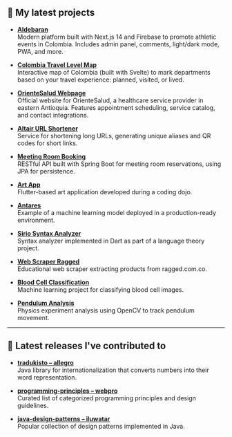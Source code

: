 <!--
### Hi there 👋

**luismateoh/luismateoh** is a ✨ _special_ ✨ repository because its `README.md` (this file) appears on your GitHub profile.

Here are some ideas to get you started:

- 🔭 I’m currently working on ...
- 🌱 I’m currently learning ...
- 👯 I’m looking to collaborate on ...
- 🤔 I’m looking for help with ...
- 💬 Ask me about ...
- 📫 How to reach me: ...
- 😄 Pronouns: ...
- ⚡ Fun fact: ...

# Luis Mateo Hincapié Martínez
/loo·ees ma·te·o/

I'm a Java Developer passionate about backend architecture, clean code, and building efficient, scalable software.  
I enjoy exploring new frameworks, improving performance, and learning how complex systems work.

🏠 [luis-mateo.dev](https://your-website.com)  
📫 [luis.mateo@example.com](mailto:luis.mateo@example.com)  
💼 [LinkedIn](https://linkedin.com/in/your-profile)  
🐦 [@yourhandle](https://twitter.com/yourhandle)  

---

## 👷 Check out what I'm currently working on
- [luismateoh/event-manager](https://github.com/luismateoh/event-manager) – Event scheduling and tracking app in Spring Boot.
- [luismateoh/java-utils](https://github.com/luismateoh/java-utils) – Collection of useful Java helper libraries.
- [luismateoh/dockerized-api](https://github.com/luismateoh/dockerized-api) – Java API fully containerized with Docker & Docker Compose.

---

## 🌱 My latest projects
- [luismateoh/microservices-demo](https://github.com/luismateoh/microservices-demo) – Microservices with Spring Cloud.
- [luismateoh/spring-security-jwt](https://github.com/luismateoh/spring-security-jwt) – JWT authentication with Spring Security.
- [luismateoh/react-dashboard](https://github.com/luismateoh/react-dashboard) – Frontend dashboard consuming a Java backend API.

---

## 🔨 My recent Pull Requests
- fix: NPE on user service init – [luismateoh/event-manager](https://github.com/luismateoh/event-manager/pull/12)
- refactor: use records instead of DTO classes – [luismateoh/java-utils](https://github.com/luismateoh/java-utils/pull/5)
- feat: add caching layer with Redis – [luismateoh/microservices-demo](https://github.com/luismateoh/microservices-demo/pull/8)

---

## 🔭 Latest releases I've contributed to
- [luismateoh/java-utils v1.2.0](https://github.com/luismateoh/java-utils/releases/tag/v1.2.0)
- [luismateoh/event-manager v0.9.0](https://github.com/luismateoh/event-manager/releases/tag/v0.9.0)


-->

## 🌱 My latest projects

- **[Aldebaran](https://github.com/luismateoh/Aldebaran)**  
  Modern platform built with Next.js 14 and Firebase to promote athletic events in Colombia. Includes admin panel, comments, light/dark mode, PWA, and more.

- **[Colombia Travel Level Map](https://github.com/luismateoh/colombia-travel-level-map)**  
  Interactive map of Colombia (built with Svelte) to mark departments based on your travel experience: planned, visited, or lived.

- **[OrienteSalud Webpage](https://orientesalud.co)**  
  Official website for OrienteSalud, a healthcare service provider in eastern Antioquia. Features appointment scheduling, service catalog, and contact integrations.

- **[Altair URL Shortener](https://github.com/luismateoh/Altair-url-shortener)**  
  Service for shortening long URLs, generating unique aliases and QR codes for short links.

- **[Meeting Room Booking](https://github.com/luismateoh/Meeting-Room-Booking-1)**  
  RESTful API built with Spring Boot for meeting room reservations, using JPA for persistence.

- **[Art App](https://github.com/luismateoh/Art-App)**  
  Flutter-based art application developed during a coding dojo.

- **[Antares](https://github.com/luismateoh/Antares)**  
  Example of a machine learning model deployed in a production-ready environment.

- **[Sirio Syntax Analyzer](https://github.com/luismateoh/Sirio-Analizador-Sintactico)**  
  Syntax analyzer implemented in Dart as part of a language theory project.

- **[Web Scraper Ragged](https://github.com/luismateoh/Web-Scraper-Ragged)**  
  Educational web scraper extracting products from ragged.com.co.

- **[Blood Cell Classification](https://github.com/luismateoh/blood-cell-classification)**  
  Machine learning project for classifying blood cell images.

- **[Pendulum Analysis](https://github.com/luismateoh/pendulum-analysis)**  
  Physics experiment analysis using OpenCV to track pendulum movement.

---

## 🔭 Latest releases I've contributed to

- **[tradukisto – allegro](https://github.com/allegro/tradukisto)**  
  Java library for internationalization that converts numbers into their word representation.

- **[programming-principles – webpro](https://github.com/webpro/programming-principles)**  
  Curated list of categorized programming principles and design guidelines.

- **[java-design-patterns – iluwatar](https://github.com/iluwatar/java-design-patterns)**  
  Popular collection of design patterns implemented in Java.

